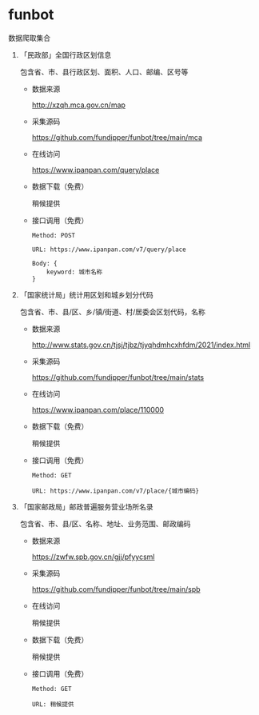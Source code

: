 # funbot

数据爬取集合

1. 「民政部」全国行政区划信息

   包含省、市、县行政区划、面积、人口、邮编、区号等

   - 数据来源

     http://xzqh.mca.gov.cn/map

   - 采集源码

     https://github.com/fundipper/funbot/tree/main/mca

   - 在线访问

     https://www.ipanpan.com/query/place

   - 数据下载（免费）

     稍候提供

   - 接口调用（免费）

     ```
     Method: POST

     URL: https://www.ipanpan.com/v7/query/place

     Body: {
         keyword: 城市名称
     }
     ```

2. 「国家统计局」统计用区划和城乡划分代码

   包含省、市、县/区、乡/镇/街道、村/居委会区划代码，名称

   - 数据来源

     http://www.stats.gov.cn/tjsj/tjbz/tjyqhdmhcxhfdm/2021/index.html

   - 采集源码

     https://github.com/fundipper/funbot/tree/main/stats

   - 在线访问

     https://www.ipanpan.com/place/110000

   - 数据下载（免费）

     稍候提供

   - 接口调用（免费）

     ```
     Method: GET

     URL: https://www.ipanpan.com/v7/place/{城市编码}

     ```

3. 「国家邮政局」邮政普遍服务营业场所名录

   包含省、市、县/区、名称、地址、业务范围、邮政编码

   - 数据来源

     https://zwfw.spb.gov.cn/gjj/pfyycsml

   - 采集源码

     https://github.com/fundipper/funbot/tree/main/spb

   - 在线访问

     稍候提供

   - 数据下载（免费）

     稍候提供

   - 接口调用（免费）

     ```
     Method: GET

     URL: 稍候提供

     ```
